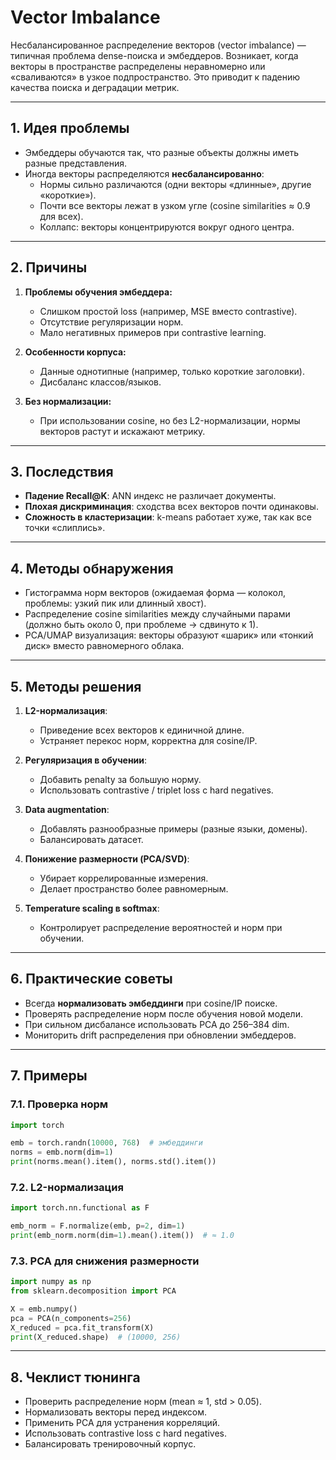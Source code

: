# Vector Imbalance

Несбалансированное распределение векторов (vector imbalance) — типичная проблема dense-поиска и эмбеддеров. Возникает, когда векторы в пространстве распределены неравномерно или «сваливаются» в узкое подпространство. Это приводит к падению качества поиска и деградации метрик.

---

## 1. Идея проблемы

- Эмбеддеры обучаются так, что разные объекты должны иметь разные представления.
- Иногда векторы распределяются **несбалансированно**:
  - Нормы сильно различаются (одни векторы «длинные», другие «короткие»).
  - Почти все векторы лежат в узком угле (cosine similarities ≈ 0.9 для всех).
  - Коллапс: векторы концентрируются вокруг одного центра.

---

## 2. Причины

1. **Проблемы обучения эмбеддера:**

   - Слишком простой loss (например, MSE вместо contrastive).
   - Отсутствие регуляризации норм.
   - Мало негативных примеров при contrastive learning.

2. **Особенности корпуса:**

   - Данные однотипные (например, только короткие заголовки).
   - Дисбаланс классов/языков.

3. **Без нормализации:**

   - При использовании cosine, но без L2-нормализации, нормы векторов растут и искажают метрику.

---

## 3. Последствия

- **Падение Recall\@K**: ANN индекс не различает документы.
- **Плохая дискриминация**: сходства всех векторов почти одинаковы.
- **Сложность в кластеризации**: k-means работает хуже, так как все точки «слиплись».

---

## 4. Методы обнаружения

- Гистограмма норм векторов (ожидаемая форма — колокол, проблемы: узкий пик или длинный хвост).
- Распределение cosine similarities между случайными парами (должно быть около 0, при проблеме → сдвинуто к 1).
- PCA/UMAP визуализация: векторы образуют «шарик» или «тонкий диск» вместо равномерного облака.

---

## 5. Методы решения

1. **L2-нормализация**:

   - Приведение всех векторов к единичной длине.
   - Устраняет перекос норм, корректна для cosine/IP.

2. **Регуляризация в обучении**:

   - Добавить penalty за большую норму.
   - Использовать contrastive / triplet loss с hard negatives.

3. **Data augmentation**:

   - Добавлять разнообразные примеры (разные языки, домены).
   - Балансировать датасет.

4. **Понижение размерности (PCA/SVD)**:

   - Убирает коррелированные измерения.
   - Делает пространство более равномерным.

5. **Temperature scaling в softmax**:

   - Контролирует распределение вероятностей и норм при обучении.

---

## 6. Практические советы

- Всегда **нормализовать эмбеддинги** при cosine/IP поиске.
- Проверять распределение норм после обучения новой модели.
- При сильном дисбалансе использовать PCA до 256–384 dim.
- Мониторить drift распределения при обновлении эмбеддеров.

---

## 7. Примеры 

### 7.1. Проверка норм

```python
import torch

emb = torch.randn(10000, 768)  # эмбеддинги
norms = emb.norm(dim=1)
print(norms.mean().item(), norms.std().item())
```

### 7.2. L2-нормализация

```python
import torch.nn.functional as F

emb_norm = F.normalize(emb, p=2, dim=1)
print(emb_norm.norm(dim=1).mean().item())  # ≈ 1.0
```

### 7.3. PCA для снижения размерности

```python
import numpy as np
from sklearn.decomposition import PCA

X = emb.numpy()
pca = PCA(n_components=256)
X_reduced = pca.fit_transform(X)
print(X_reduced.shape)  # (10000, 256)
```

---

## 8. Чеклист тюнинга

- Проверить распределение норм (mean ≈ 1, std > 0.05).
- Нормализовать векторы перед индексом.
- Применить PCA для устранения корреляций.
- Использовать contrastive loss с hard negatives.
- Балансировать тренировочный корпус.

